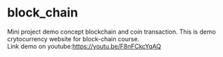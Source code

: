 # block_chain
Mini project demo concept blockchain and coin transaction.
This is demo crytocurrency website for block-chain course.   
Link demo on youtube:https://youtu.be/F8nFCkcYqAQ
